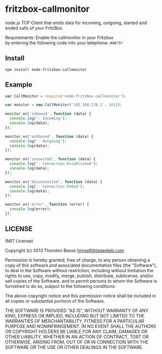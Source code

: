 fritzbox-callmonitor
====================

node.js TCP Client that emits data for incoming, outgoing, started and ended calls of your FritzBox.

Requirements:
Enable the callmonitor in your Fritzbox  
by entering the following code into your telephone: `#96*5*`

## Install

```npm install node-fritzbox-callmonitor```


## Example

```js
var CallMonitor = require('node-fritzbox-callmonitor');

var monitor = new CallMonitor('192.168.178.1', 1012);

monitor.on('inbound', function (data) {
  console.log('- Incoming');
  console.log(data);
});

monitor.on('outbound', function (data) {
  console.log('- Outgoing');
  console.log(data);
});

monitor.on('connected', function (data) {
  console.log('- Connection Established');
  console.log(data);
});

monitor.on('disconnected', function (data) {
  console.log('- Connection Ended');
  console.log(data);
});

monitor.on('error', function (error) {
  console.log(error);
});
```

## LICENSE

(MIT License)

Copyright (c) 2013 Thorsten Basse <himself@tagedieb.com>

Permission is hereby granted, free of charge, to any person obtaining
a copy of this software and associated documentation files (the
"Software"), to deal in the Software without restriction, including
without limitation the rights to use, copy, modify, merge, publish,
distribute, sublicense, and/or sell copies of the Software, and to
permit persons to whom the Software is furnished to do so, subject to
the following conditions:

The above copyright notice and this permission notice shall be
included in all copies or substantial portions of the Software.

THE SOFTWARE IS PROVIDED "AS IS", WITHOUT WARRANTY OF ANY KIND,
EXPRESS OR IMPLIED, INCLUDING BUT NOT LIMITED TO THE WARRANTIES OF
MERCHANTABILITY, FITNESS FOR A PARTICULAR PURPOSE AND
NONINFRINGEMENT. IN NO EVENT SHALL THE AUTHORS OR COPYRIGHT HOLDERS BE
LIABLE FOR ANY CLAIM, DAMAGES OR OTHER LIABILITY, WHETHER IN AN ACTION
OF CONTRACT, TORT OR OTHERWISE, ARISING FROM, OUT OF OR IN CONNECTION
WITH THE SOFTWARE OR THE USE OR OTHER DEALINGS IN THE SOFTWARE.
